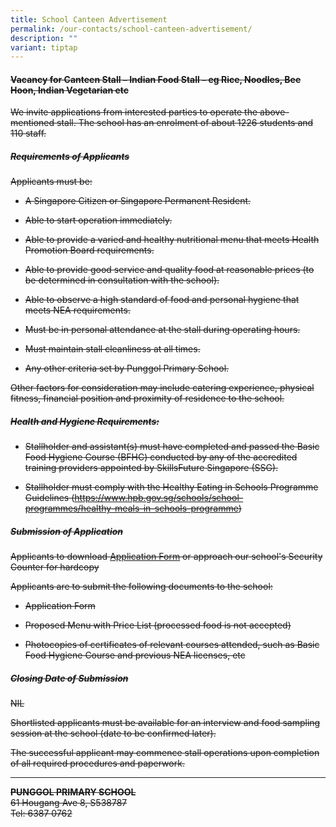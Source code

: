 ```yaml
---
title: School Canteen Advertisement
permalink: /our-contacts/school-canteen-advertisement/
description: ""
variant: tiptap
---
```

<h4><s>Vacancy for Canteen Stall – Indian Food Stall – eg Rice, Noodles, Bee Hoon, Indian Vegetarian etc</s></h4>
<p><s>We invite applications from interested parties to operate the above-mentioned stall. The school has an enrolment of about 1226 students and 110 staff.</s>
</p>
<h5><s>Requirements of Applicants</s></h5>
<p><s>Applicants must be:</s>
</p>
<ul data-tight="true" class="tight">
<li>
<p><s>A Singapore Citizen or Singapore Permanent Resident.</s>
</p>
</li>
<li>
<p><s>Able to start operation immediately.</s>
</p>
</li>
<li>
<p><s>Able to provide a varied and healthy nutritional menu that meets Health Promotion Board requirements.</s>
</p>
</li>
<li>
<p><s>Able to provide good service and quality food at reasonable prices (to be determined in consultation with the school).</s>
</p>
</li>
<li>
<p><s>Able to observe a high standard of food and personal hygiene that meets NEA requirements.</s>
</p>
</li>
<li>
<p><s>Must be in personal attendance at the stall during operating hours.</s>
</p>
</li>
<li>
<p><s>Must maintain stall cleanliness at all times.</s>
</p>
</li>
<li>
<p><s>Any other criteria set by Punggol Primary School. <br></s>
</p>
</li>
</ul>
<p><s>Other factors for consideration may include catering experience, physical fitness, financial position and proximity of residence to the school.</s>
</p>
<h5><s>Health and Hygiene Requirements:</s></h5>
<ul data-tight="true" class="tight">
<li>
<p><s>Stallholder and assistant(s) must have completed and passed the Basic Food Hygiene Course (BFHC) conducted by any of the accredited training providers appointed by SkillsFuture Singapore (SSG).</s>
</p>
</li>
<li>
<p><s>Stallholder must comply with the Healthy Eating in Schools Programme Guidelines (<a href="https://www.hpb.gov.sg/schools/school-programmes/healthy-meals-in-schools-programme" rel="noopener noreferrer nofollow" target="_blank">https://www.hpb.gov.sg/schools/school-programmes/healthy-meals-in-schools-programme</a>) <br></s>
</p>
</li>
</ul>
<h5><s>Submission of Application</s></h5>
<p><s>Applicants to download <a href="/files/General/canteen%20application%20form.pdf" rel="noopener noreferrer nofollow" target="_blank">Application Form</a> or approach our school's Security Counter for hardcopy</s>
</p>
<p><s>Applicants are to submit the following documents to the school:</s>
</p>
<ul data-tight="true" class="tight">
<li>
<p><s>Application Form</s>
</p>
</li>
<li>
<p><s>Proposed Menu with Price List (processed food is not accepted)</s>
</p>
</li>
<li>
<p><s>Photocopies of certificates of relevant courses attended, such as Basic Food Hygiene Course and previous NEA licenses, etc <br></s>
</p>
</li>
</ul>
<h5><s>Closing Date of Submission</s></h5>
<p><s>NIL</s>
</p>
<p><s>Shortlisted applicants must be available for an interview and food sampling session at the school (date to be confirmed later).</s>
</p>
<p><s>The successful applicant may commence stall operations upon completion of all required procedures and paperwork.</s>
</p>
<hr>
<p><strong><s>PUNGGOL PRIMARY SCHOOL</s></strong><s><br>61 Hougang Ave 8, S538787 <br>Tel: 6387 0762</s>
</p>
